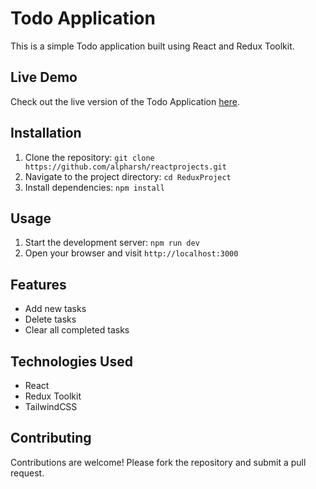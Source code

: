 # Todo Application

This is a simple Todo application built using React and Redux Toolkit.

## Live Demo
Check out the live version of the Todo Application [here](https://todoreduxx.vercel.app/).

## Installation

1. Clone the repository: `git clone https://github.com/alpharsh/reactprojects.git`
2. Navigate to the project directory: `cd ReduxProject`
3. Install dependencies: `npm install`

## Usage

1. Start the development server: `npm run dev`
2. Open your browser and visit `http://localhost:3000`

## Features

- Add new tasks
- Delete tasks
- Clear all completed tasks

## Technologies Used

- React
- Redux Toolkit
- TailwindCSS

## Contributing

Contributions are welcome! Please fork the repository and submit a pull request.
